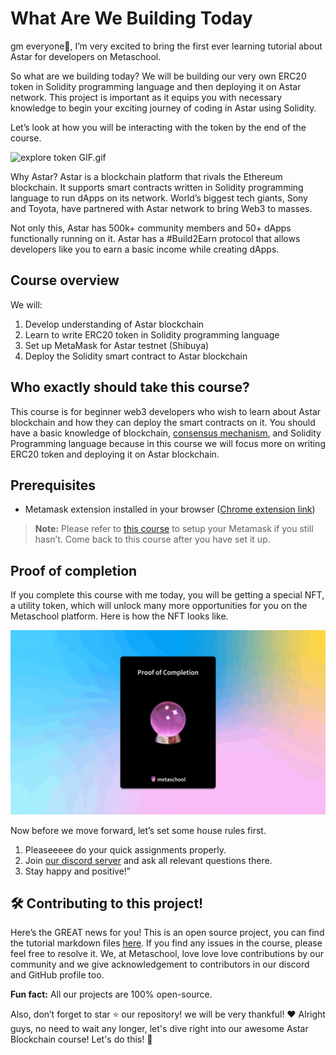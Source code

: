# What Are We Building Today

gm everyone🌈, I’m very excited to bring the first ever learning tutorial about Astar for developers on Metaschool.

So what are we building today? We will be building our very own ERC20 token in Solidity programming language and then deploying it on Astar network. This project is important as it equips you with necessary knowledge to begin your exciting journey of coding in Astar using Solidity.

Let’s look at how you will be interacting with the token by the end of the course.

![explore token GIF.gif](https://github.com/0xmetaschool/Learning-Projects/blob/main/assests_for_all/assests_for_astar/1.%20What%20Are%20We%20Building%20Today/explore_token_GIF.gif?raw=true)

Why Astar? Astar is a blockchain platform that rivals the Ethereum blockchain. It supports smart contracts written in Solidity programming language to run dApps on its network. World’s biggest tech giants, Sony and Toyota, have partnered with Astar network to bring Web3 to masses.

Not only this, Astar has 500k+ community members and 50+ dApps functionally running on it. Astar has a #Build2Earn protocol that allows developers like you to earn a basic income while creating dApps.

## Course overview

We will:

1. Develop understanding of Astar blockchain
2. Learn to write ERC20 token in Solidity programming language
3. Set up MetaMask for Astar testnet (Shibuya)
4. Deploy the Solidity smart contract to Astar blockchain

## Who exactly should take this course?

This course is for beginner web3 developers who wish to learn about Astar blockchain and how they can deploy the smart contracts on it. You should have a basic knowledge of blockchain, [consensus mechanism](https://metaschool.so/articles/consensus-mechanism-meaning/), and Solidity Programming language because in this course we will focus more on writing ERC20 token and deploying it on Astar blockchain.

## Prerequisites

- Metamask extension installed in your browser ([Chrome extension link](https://chrome.google.com/webstore/detail/metamask/nkbihfbeogaeaoehlefnkodbefgpgknn))

> **Note:** Please refer to [this course](https://metaschool.so/courses/understand-and-setup-metamask-account) to setup your Metamask if you still hasn’t. Come back to this course after you have set it up.

## Proof of completion

If you complete this course with me today, you will be getting a special NFT, a utility token, which will unlock many more opportunities for you on the Metaschool platform. Here is how the NFT looks like.

![Untitled (1).gif](<https://github.com/0xmetaschool/Learning-Projects/blob/main/assests_for_all/assests_for_astar/1.%20What%20Are%20We%20Building%20Today/Untitled_(1).gif?raw=true>)

Now before we move forward, let’s set some house rules first.

1. Pleaseeeee do your quick assignments properly.
2. Join [our discord server](https://discord.gg/vbVMUwXWgc) and ask all relevant questions there.
3. Stay happy and positive!”

## 🛠 Contributing to this project!

Here’s the GREAT news for you! This is an open source project, you can find the tutorial markdown files [here](https://github.com/0xmetaschool/Learning-Projects/tree/main/Create%20an%20ERC-20%20Token%20in%20Solidity%20on%20Astar%20Network). If you find any issues in the course, please feel free to resolve it.
We, at Metaschool, love love love contributions by our community and we give acknowledgement to contributors in our discord and GitHub profile too.

**Fun fact:** All our projects are 100% open-source.

Also, don’t forget to star ⭐️ our repository! we will be very thankful! ♥️
Alright guys, no need to wait any longer, let's dive right into our awesome Astar Blockchain course! Let's do this! 🙌
